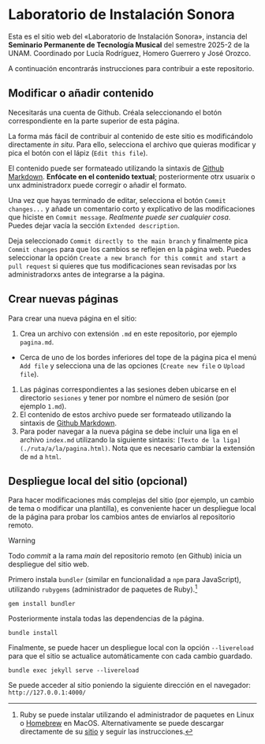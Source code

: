 # Laboratorio de Instalación Sonora

Esta es el sitio web del «Laboratorio de Instalación Sonora», instancia del **Seminario Permanente de Tecnología Musical** del semestre 2025-2 de la UNAM. Coordinado por Lucía Rodríguez, Homero Guerrero y José Orozco.

A continuación encontrarás instrucciones para contribuir a este repositorio.

## Modificar o añadir contenido

Necesitarás una cuenta de Github. Créala seleccionando el botón correspondiente
en la parte superior de esta página.

La forma más fácil de contribuir al contenido de este sitio es modificándolo
directamente _in situ_. Para ello, selecciona el archivo que quieras modificar
y pica el botón con el lápiz (`Edit this file`).

El contenido puede ser formateado utilizando la sintaxis de
[Github Markdown](https://docs.github.com/en/get-started/writing-on-github/getting-started-with-writing-and-formatting-on-github/basic-writing-and-formatting-syntax).
**Enfócate en el contenido textual**; posteriormente otrx usuarix o unx
administradorx puede corregir o añadir el formato.

Una vez que hayas terminado de editar, selecciona el botón `Commit changes...`
y añade un comentario corto y explicativo de las modificaciones que hiciste
en `Commit message`. _Realmente puede ser cualquier cosa_. Puedes dejar vacía la
sección `Extended description`.

Deja seleccionado `Commit directly to the main branch` y finalmente pica
`Commit changes` para que los cambios se reflejen en la página web. Puedes
seleccionar la opción `Create a new branch for this commit and start a pull request`
si quieres que tus modificaciones sean revisadas por lxs administradorxs antes de
integrarse a la página.

## Crear nuevas páginas

Para crear una nueva página en el sitio:

1. Crea un archivo con extensión `.md` en este repositorio, por ejemplo `pagina.md`.
  + Cerca de uno de los bordes inferiores del tope de la página pica el menú `Add file`
    y selecciona una de las opciones (`Create new file` o `Upload file`).
1. Las páginas correspondientes a las sesiones deben ubicarse en el directorio `sesiones`
y tener por nombre el número de sesión (por ejemplo `1.md`).
1. El contenido de estos archivo puede ser formateado utilizando la sintaxis de
[Github Markdown](https://docs.github.com/en/get-started/writing-on-github/getting-started-with-writing-and-formatting-on-github/basic-writing-and-formatting-syntax).
1. Para poder navegar a la nueva página se debe incluir una liga en el archivo `index.md` utilizando la siguiente sintaxis:
`[Texto de la liga](./ruta/a/la/pagina.html)`.
Nota que es necesario cambiar la extensión de `md` a `html`.

## Despliegue local del sitio (opcional)

Para hacer modificaciones más complejas del sitio (por ejemplo, un cambio de tema
o modificar una plantilla), es conveniente hacer un despliegue local de la página
para probar los cambios antes de enviarlos al repositorio remoto.

> [!WARNING]
> Todo _commit_ a la rama _main_ del repositorio remoto (en Github)
> inicia un despliegue del sitio web.

Primero instala `bundler` (similar en funcionalidad a `npm` para JavaScript),
utilizando `rubygems` (administrador de paquetes de Ruby).[^ruby]

[^ruby]: Ruby se puede instalar utilizando el administrador de paquetes en Linux
  o [Homebrew](https://brew.sh/) en MacOS.
  Alternativamente se puede descargar directamente de su
  [sitio](https://rubygems.org/pages/download)
  y seguir las instrucciones.

``` shell
gem install bundler
```

Posteriormente instala todas las dependencias de la página.

``` shell
bundle install
```

Finalmente, se puede hacer un despliegue local con la opción `--livereload` para
que el sitio se actualice automáticamente con cada cambio guardado.

``` shell
bundle exec jekyll serve --livereload
```

Se puede acceder al sitio poniendo la siguiente dirección en el navegador:
`http://127.0.0.1:4000/`
